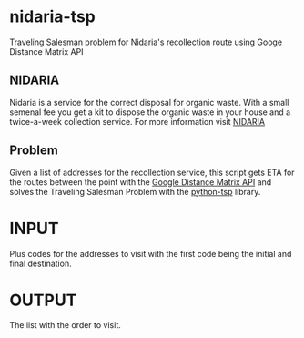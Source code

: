 # nidaria-tsp
Traveling Salesman problem for Nidaria's recollection route using Googe Distance Matrix API
## NIDARIA
Nidaria is a service for the correct disposal for organic waste. With a small semenal fee you get a kit to dispose the organic waste in your house and a twice-a-week collection service.
For more information visit [NIDARIA](https://nidaria.mx/)
## Problem
Given a list of addresses for the recollection service, this script gets ETA for the routes between the point with the [Google Distance Matrix API](https://developers.google.com/maps/documentation/distance-matrix/overview) and solves the Traveling Salesman Problem with the [python-tsp](https://pypi.org/project/python-tsp/) library.
# INPUT 
Plus codes for the addresses to visit with the first code being the initial and final destination.
# OUTPUT 
The list with the order to visit.
